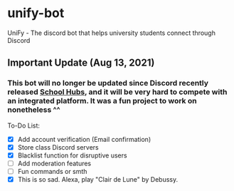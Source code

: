 # unify-bot
UniFy - The discord bot that helps university students connect through Discord

## Important Update (Aug 13, 2021)
### This bot will no longer be updated since Discord recently released [School Hubs](https://gamertweak.com/school-hubs-discord/), and it will be very hard to compete with an integrated platform. It was a fun project to work on nonetheless ^^

To-Do List:
- [x] Add account verification (Email confirmation)
- [x] Store class Discord servers
- [x] Blacklist function for disruptive users
- [ ] Add moderation features
- [ ] Fun commands or smth
- [x] This is so sad. Alexa, play "Clair de Lune" by Debussy.
